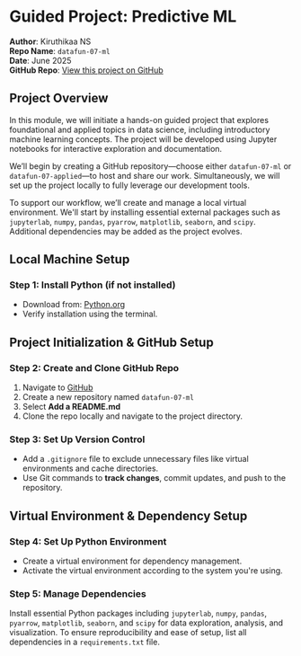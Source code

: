 # Guided Project: Predictive ML
**Author**: Kiruthikaa NS  
**Repo Name**: `datafun-07-ml`  
**Date**: June 2025  
**GitHub Repo**: [View this project on GitHub](https://github.com/Kiruthikaa2512/datafun-07-ml)  

## Project Overview

In this module, we will initiate a hands-on guided project that explores foundational and applied topics in data science, including introductory machine learning concepts. The project will be developed using Jupyter notebooks for interactive exploration and documentation.

We’ll begin by creating a GitHub repository—choose either `datafun-07-ml` or `datafun-07-applied`—to host and share our work. Simultaneously, we will set up the project locally to fully leverage our development tools.

To support our workflow, we’ll create and manage a local virtual environment. We'll start by installing essential external packages such as `jupyterlab`, `numpy`, `pandas`, `pyarrow`, `matplotlib`, `seaborn`, and `scipy`. Additional dependencies may be added as the project evolves.

## **Local Machine Setup**
### **Step 1: Install Python (if not installed)**
- Download from: [Python.org](https://www.python.org/downloads/)
- Verify installation using the terminal.

## **Project Initialization & GitHub Setup**
### **Step 2: Create and Clone GitHub Repo**
1. Navigate to [GitHub](https://github.com/)
2. Create a new repository named `datafun-07-ml`
3. Select **Add a README.md**
4. Clone the repo locally and navigate to the project directory.

### **Step 3: Set Up Version Control**
- Add a `.gitignore` file to exclude unnecessary files like virtual environments and cache directories.
- Use Git commands to **track changes**, commit updates, and push to the repository.

## **Virtual Environment & Dependency Setup**
### **Step 4: Set Up Python Environment**
- Create a virtual environment for dependency management.
- Activate the virtual environment according to the system you're using.

### **Step 5: Manage Dependencies**
Install essential Python packages including `jupyterlab`, `numpy`, `pandas`, `pyarrow`, `matplotlib`, `seaborn`, and `scipy` for data exploration, analysis, and visualization. To ensure reproducibility and ease of setup, list all dependencies in a `requirements.txt` file.



